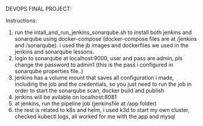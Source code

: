 DEVOPS FINAL PROJECT:

Instructions:
1) run the intall_and_run_jenkins_sonarqube.sh to install both jenkins and sonarqube using docker-compose (docker-compose files are at /jenkins and /sonarqube). i used the jb images and dockerfiles we used in the jenkins and sonarqube lessons.
2) login to sonarqube at localhost:9000, user and pass are admin, pls change the password to admin1 (this is the pass i configured in sonarqube properties file..)
2) jenkins has a volume mount that saves all configuration i made, including the job and the credentials, so you just need to run the job in order to start the sonarqube scan, docker build and publish
3) jenkins will be avilable on localhost:8081
4) at jenkins, run the pipeline job (jenkinsfile at /app folder)
5) the rest is related to k8s and helm, i used k3d to start my own cluster, checked kubectl logs, all worked for me with the app and mysql




